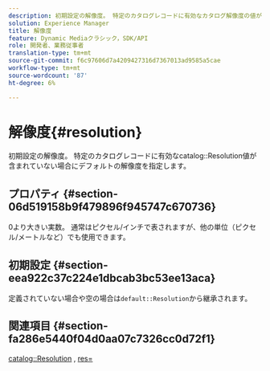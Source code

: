 ```yaml
---
description: 初期設定の解像度。 特定のカタログレコードに有効なカタログ解像度の値が含まれていない場合にデフォルトの解像度を指定します。
solution: Experience Manager
title: 解像度
feature: Dynamic Mediaクラシック，SDK/API
role: 開発者、業務従事者
translation-type: tm+mt
source-git-commit: f6c97606d7a4209427316d7367013ad9585a5cae
workflow-type: tm+mt
source-wordcount: '87'
ht-degree: 6%

---
```



# 解像度{#resolution}

初期設定の解像度。 特定のカタログレコードに有効なcatalog::Resolution値が含まれていない場合にデフォルトの解像度を指定します。

## プロパティ {#section-06d519158b9f479896f945747c670736}

0より大きい実数。 通常はピクセル/インチで表されますが、他の単位（ピクセル/メートルなど）でも使用できます。

## 初期設定 {#section-eea922c37c224e1dbcab3bc53ee13aca}

定義されていない場合や空の場合は`default::Resolution`から継承されます。

## 関連項目 {#section-fa286e5440f04d0aa07c7326cc0d72f1}

[catalog::Resolution](../../../../../ir-api/material-cat/image-rendering-api-ref/c-ir-material-catalog/c-ir-material-data-reference/r-ir-resolution-dataref.md#reference-6a2d64c2d72b438fade58a3391569da7) ,  [res=](../../../../../ir-api/http-protocol/image-rendering-api-ref/c-ir-http-protocol-ref/c-ir-http-protocol-command-reference/r-ir-res.md#reference-0ad9de8887144c83a6db97b4994f7c04)
